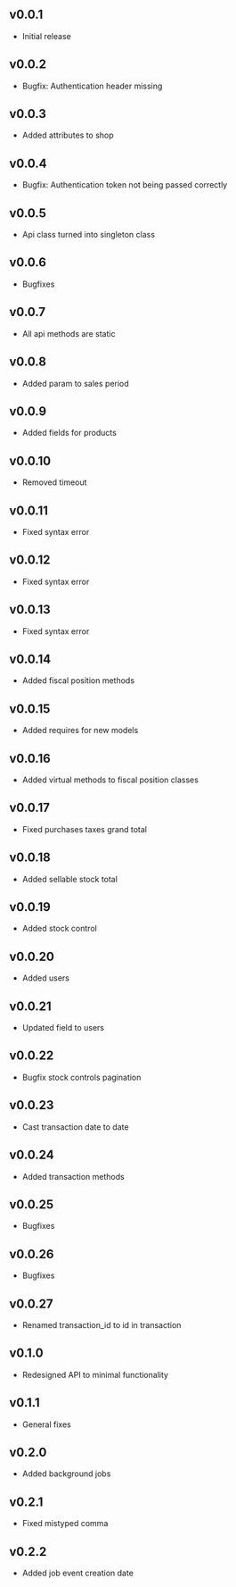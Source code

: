 ## v0.0.1

* Initial release

## v0.0.2

* Bugfix: Authentication header missing

## v0.0.3

* Added attributes to shop

## v0.0.4

* Bugfix: Authentication token not being passed correctly

## v0.0.5

* Api class turned into singleton class

## v0.0.6

* Bugfixes

## v0.0.7

* All api methods are static

## v0.0.8

* Added param to sales period

## v0.0.9

* Added fields for products

## v0.0.10

* Removed timeout

## v0.0.11

* Fixed syntax error

## v0.0.12

* Fixed syntax error

## v0.0.13

* Fixed syntax error

## v0.0.14

* Added fiscal position methods

## v0.0.15

* Added requires for new models

## v0.0.16

* Added virtual methods to fiscal position classes

## v0.0.17

* Fixed purchases taxes grand total

## v0.0.18

* Added sellable stock total

## v0.0.19

* Added stock control

## v0.0.20

* Added users

## v0.0.21

* Updated field to users

## v0.0.22

* Bugfix stock controls pagination

## v0.0.23

* Cast transaction date to date

## v0.0.24

* Added transaction methods

## v0.0.25

* Bugfixes

## v0.0.26

* Bugfixes

## v0.0.27

* Renamed transaction_id to id in transaction

## v0.1.0

* Redesigned API to minimal functionality

## v0.1.1

* General fixes

## v0.2.0

* Added background jobs

## v0.2.1

* Fixed mistyped comma

## v0.2.2

* Added job event creation date
